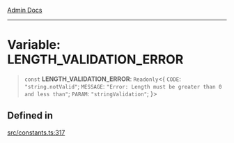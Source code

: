 [Admin Docs](/)

***

# Variable: LENGTH\_VALIDATION\_ERROR

> `const` **LENGTH\_VALIDATION\_ERROR**: `Readonly`\<\{ `CODE`: `"string.notValid"`; `MESSAGE`: `"Error: Length must be greater than 0 and less than"`; `PARAM`: `"stringValidation"`; \}\>

## Defined in

[src/constants.ts:317](https://github.com/Suyash878/talawa-api/blob/cfd688207611ba245c99edd8dbaccb2cdbf6a043/src/constants.ts#L317)
